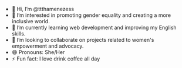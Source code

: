 - 👋 Hi, I’m @ttthamenezess
- 👀 I’m interested in promoting gender equality and creating a more inclusive world.
- 🌱 I’m currently learning web development and improving my English skills.
- 💞️ I’m looking to collaborate on projects related to women's empowerment and advocacy.
- 😄 Pronouns: She/Her
- ⚡ Fun fact: I love drink coffee all day
